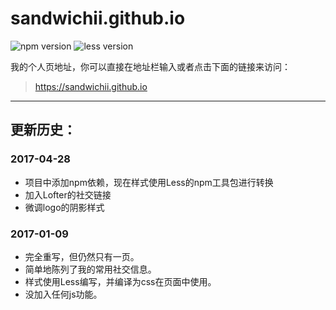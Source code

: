# sandwichii.github.io

![npm version](https://img.shields.io/badge/npm-4.1.1-ff7b61.svg)
![less version](https://img.shields.io/badge/less-2.7.1-4a67e7.svg)

我的个人页地址，你可以直接在地址栏输入或者点击下面的链接来访问：

> <https://sandwichii.github.io>

***

## 更新历史：

### 2017-04-28

* 项目中添加npm依赖，现在样式使用Less的npm工具包进行转换
* 加入Lofter的社交链接
* 微调logo的阴影样式

### 2017-01-09

* 完全重写，但仍然只有一页。
* 简单地陈列了我的常用社交信息。
* 样式使用Less编写，并编译为css在页面中使用。
* 没加入任何js功能。
